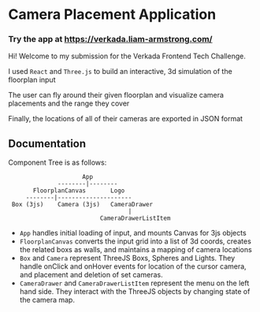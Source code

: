 # Camera Placement Application

### Try the app at https://verkada.liam-armstrong.com/

Hi! Welcome to my submission for the Verkada Frontend Tech Challenge.

I used `React` and `Three.js` to build an interactive, 3d simulation of the floorplan input

The user can fly around their given floorplan and visualize camera placements and the range they cover

Finally, the locations of all of their cameras are exported in JSON format

## Documentation

Component Tree is as follows:

```
                     App
              --------|--------
       FloorplanCanvas       Logo
     --------|---------------------
 Box (3js)    Camera (3js)   CameraDrawer
                                  |
                          CameraDrawerListItem
```

* `App` handles initial loading of input, and mounts Canvas for 3js objects
* `FloorplanCanvas` converts the input grid into a list of 3d coords, creates the related boxs as walls, and maintains a mapping of camera locations
* `Box` and `Camera` represent ThreeJS Boxs, Spheres and Lights. They handle onClick and onHover events for location of the cursor camera, and placement and deletion of set cameras.
* `CameraDrawer` and `CameraDrawerListItem` represent the menu on the left hand side. They interact with the ThreeJS objects by changing state of the camera map.

